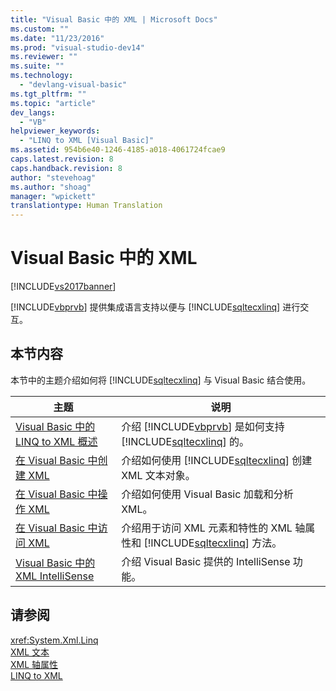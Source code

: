 ```yaml
---
title: "Visual Basic 中的 XML | Microsoft Docs"
ms.custom: ""
ms.date: "11/23/2016"
ms.prod: "visual-studio-dev14"
ms.reviewer: ""
ms.suite: ""
ms.technology: 
  - "devlang-visual-basic"
ms.tgt_pltfrm: ""
ms.topic: "article"
dev_langs: 
  - "VB"
helpviewer_keywords: 
  - "LINQ to XML [Visual Basic]"
ms.assetid: 954b6e40-1246-4185-a018-4061724fcae9
caps.latest.revision: 8
caps.handback.revision: 8
author: "stevehoag"
ms.author: "shoag"
manager: "wpickett"
translationtype: Human Translation
---
```

# Visual Basic 中的 XML
[!INCLUDE[vs2017banner](../../../../csharp/includes/vs2017banner.md)]

[!INCLUDE[vbprvb](../../../../csharp/programming-guide/concepts/linq/includes/vbprvb_md.md)] 提供集成语言支持以便与 [!INCLUDE[sqltecxlinq](../../../../csharp/programming-guide/concepts/linq/includes/sqltecxlinq_md.md)] 进行交互。  
  
## 本节内容  
 本节中的主题介绍如何将 [!INCLUDE[sqltecxlinq](../../../../csharp/programming-guide/concepts/linq/includes/sqltecxlinq_md.md)] 与 Visual Basic 结合使用。  
  
|主题|说明|  
|--------|--------|  
|[Visual Basic 中的 LINQ to XML 概述](../../../../visual-basic/programming-guide/language-features/xml/overview-of-linq-to-xml.md)|介绍 [!INCLUDE[vbprvb](../../../../csharp/programming-guide/concepts/linq/includes/vbprvb_md.md)] 是如何支持 [!INCLUDE[sqltecxlinq](../../../../csharp/programming-guide/concepts/linq/includes/sqltecxlinq_md.md)] 的。|  
|[在 Visual Basic 中创建 XML](../../../../visual-basic/programming-guide/language-features/xml/creating-xml.md)|介绍如何使用 [!INCLUDE[sqltecxlinq](../../../../csharp/programming-guide/concepts/linq/includes/sqltecxlinq_md.md)] 创建 XML 文本对象。|  
|[在 Visual Basic 中操作 XML](../../../../visual-basic/programming-guide/language-features/xml/manipulating-xml.md)|介绍如何使用 Visual Basic 加载和分析 XML。|  
|[在 Visual Basic 中访问 XML](../../../../visual-basic/programming-guide/language-features/xml/accessing-xml.md)|介绍用于访问 XML 元素和特性的 XML 轴属性和 [!INCLUDE[sqltecxlinq](../../../../csharp/programming-guide/concepts/linq/includes/sqltecxlinq_md.md)] 方法。|  
|[Visual Basic 中的 XML IntelliSense](../../../../visual-basic/programming-guide/language-features/xml/xml-intellisense.md)|介绍 Visual Basic 提供的 IntelliSense 功能。|  
  
## 请参阅  
 <xref:System.Xml.Linq>   
 [XML 文本](../../../../visual-basic/language-reference/xml-literals/index.md)   
 [XML 轴属性](../../../../visual-basic/language-reference/xml-axis/xml-axis-properties.md)   
 [LINQ to XML](../../../../visual-basic/programming-guide/concepts/linq/linq-to-xml.md)